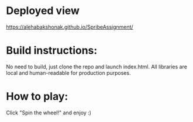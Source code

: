 # Deployed view
https://alehabakshonak.github.io/SpribeAssignment/

# Build instructions:
No need to build, just clone the repo and launch index.html.
All libraries are local and human-readable for production purposes.

# How to play:
Click "Spin the wheel!" and enjoy :)
